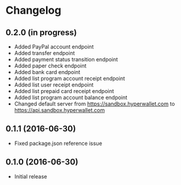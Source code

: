 Changelog
=========

0.2.0 (in progress)
-------------------

- Added PayPal account endpoint
- Added transfer endpoint
- Added payment status transition endpoint
- Added paper check endpoint
- Added bank card endpoint
- Added list program account receipt endpoint
- Added list user receipt endpoint
- Added list prepaid card receipt endpoint
- Added list program account balance endpoint
- Changed default server from https://sandbox.hyperwallet.com to https://api.sandbox.hyperwallet.com

0.1.1 (2016-06-30)
------------------

- Fixed package.json reference issue

0.1.0 (2016-06-30)
------------------

- Initial release
